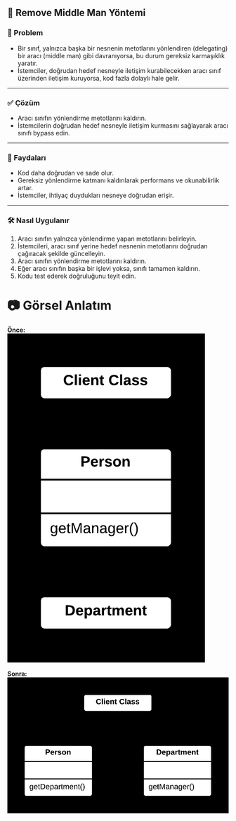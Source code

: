 ## 🔄 Remove Middle Man Yöntemi

### 🐞 Problem

- Bir sınıf, yalnızca başka bir nesnenin metotlarını yönlendiren (delegating) bir aracı (middle man) gibi davranıyorsa, bu durum gereksiz karmaşıklık yaratır.  
- İstemciler, doğrudan hedef nesneyle iletişim kurabilecekken aracı sınıf üzerinden iletişim kuruyorsa, kod fazla dolaylı hale gelir.

---

### ✅ Çözüm

- Aracı sınıfın yönlendirme metotlarını kaldırın.  
- İstemcilerin doğrudan hedef nesneyle iletişim kurmasını sağlayarak aracı sınıfı bypass edin.

---

### 🌱 Faydaları

- Kod daha doğrudan ve sade olur.  
- Gereksiz yönlendirme katmanı kaldırılarak performans ve okunabilirlik artar.  
- İstemciler, ihtiyaç duydukları nesneye doğrudan erişir.

---

### 🛠️ Nasıl Uygulanır

1. Aracı sınıfın yalnızca yönlendirme yapan metotlarını belirleyin.  
2. İstemcileri, aracı sınıf yerine hedef nesnenin metotlarını doğrudan çağıracak şekilde güncelleyin.  
3. Aracı sınıfın yönlendirme metotlarını kaldırın.  
4. Eğer aracı sınıfın başka bir işlevi yoksa, sınıfı tamamen kaldırın.  
5. Kodu test ederek doğruluğunu teyit edin.


# 📷 Görsel Anlatım

**Önce:**  
![Önceki hali](before.png)

**Sonra:**   
![Sonraki hali](after.png)